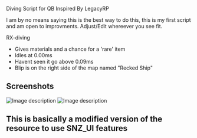 
Diving Script for QB Inspired By LegacyRP

I am by no means saying this is the best way to do this, this is my first script and am open to improvments.
Adjust/Edit whereever you see fit.


RX-diving
* Gives materials and a chance for a 'rare' item
* Idles at 0.00ms
* Havent seen it go above 0.09ms
* Blip is on the right side of the map named "Recked Ship"


## Screenshots
![Image description](https://i.imgur.com/lRynD9p.png)
![Image description](https://i.imgur.com/azc7ww4.png)

## This is basically a modified version of the resource to use SNZ_UI features
